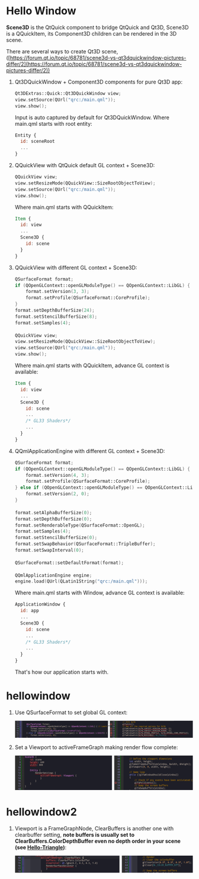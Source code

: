 # Hello Window

**Scene3D** is the QtQuick component to bridge QtQuick and Qt3D, Scene3D is a QQuickItem, its Component3D children can be rendered in the 3D scene.

There are several ways to create Qt3D scene, ([https://forum.qt.io/topic/68781/scene3d-vs-qt3dquickwindow-pictures-differ/2](https://forum.qt.io/topic/68781/scene3d-vs-qt3dquickwindow-pictures-differ/2))

1. Qt3DQuickWindow + Component3D components for pure Qt3D app:

	```c++
	Qt3DExtras::Quick::Qt3DQuickWindow view;
	view.setSource(QUrl("qrc:/main.qml"));
	view.show();
	```
	
	Input is auto captured by default for Qt3DQuickWindow.
	Where main.qml starts with root entity:
	
	```qml
	Entity {
      id: sceneRoot
      ...
    }
	```

2. QQuickView with QtQuick default GL context + Scene3D:

	```c++
    QQuickView view;
    view.setResizeMode(QQuickView::SizeRootObjectToView);
    view.setSource(QUrl("qrc:/main.qml"));
    view.show();
	```
	
	Where main.qml starts with QQuickItem:
	
	```qml
	Item {
      id: view
      ...
      Scene3D {
        id: scene
      }
    }
	```

3. QQuickView with different GL context + Scene3D:

	```c++
	QSurfaceFormat format;
    if (QOpenGLContext::openGLModuleType() == QOpenGLContext::LibGL) {
        format.setVersion(3, 3);
        format.setProfile(QSurfaceFormat::CoreProfile);
    }
    format.setDepthBufferSize(24);
    format.setStencilBufferSize(8);
    format.setSamples(4);
    
    QQuickView view;
    view.setResizeMode(QQuickView::SizeRootObjectToView);
    view.setSource(QUrl("qrc:/main.qml"));
    view.show();
	```
	
	Where main.qml starts with QQuickItem, advance GL context is available:
	
	```qml
	Item {
      id: view
      ...
      Scene3D {
      	id: scene
        ...
		/* GL33 Shaders*/
        ...
      }
    }
	```

4. QQmlApplicationEngine with different GL context + Scene3D:

	```c++
	QSurfaceFormat format;
	if (QOpenGLContext::openGLModuleType() == QOpenGLContext::LibGL) {
		format.setVersion(4, 3);
		format.setProfile(QSurfaceFormat::CoreProfile);
	} else if (QOpenGLContext::openGLModuleType() == QOpenGLContext::LibGLES) { 
		format.setVersion(2, 0);
	}

	format.setAlphaBufferSize(0);
	format.setDepthBufferSize(0);
	format.setRenderableType(QSurfaceFormat::OpenGL);
	format.setSamples(4);
	format.setStencilBufferSize(0);
	format.setSwapBehavior(QSurfaceFormat::TripleBuffer);
	format.setSwapInterval(0);

	QSurfaceFormat::setDefaultFormat(format);
	
	QQmlApplicationEngine engine;
 	engine.load(QUrl(QLatin1String("qrc:/main.qml")));
	```
	
	Where main.qml starts with Window, advance GL context is available:
	
	```qml
	ApplicationWindow {
      id: app
      ...
      Scene3D {
      	id: scene
        ...
		/* GL33 Shaders*/
        ...
      }
    }
	```
	
	That's how our application starts with.
	
hellowindow
===

1. Use QSurfaceFormat to set global GL context:

	![](img/hellowindow.0.png)

2. Set a Viewport to activeFrameGraph making render flow complete:

	![](img/hellowindow.1.png)

hellowindow2
===

1. Viewport is a FrameGraphNode, ClearBuffers is another one with clearbuffer setting, **note buffers is usually set to ClearBuffers.ColorDepthBuffer even no depth order in your scene (see [Hello-Triangle](Hello-Triangle.md))**:

	![](img/hellowindow2.0.png)